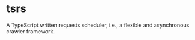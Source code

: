# tsrs
A TypeScript written requests scheduler, i.e., a flexible and asynchronous crawler framework.
